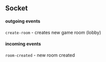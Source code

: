 ## Socket


#### outgoing events

`create-room` - creates new game room (lobby)


#### incoming events

`room-created` - new room created
